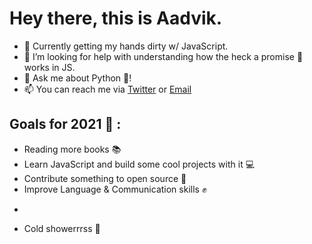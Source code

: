 # Hey there, this is Aadvik.

- 🌱 Currently getting my hands dirty w/ JavaScript. 
- 🤔 I’m looking for help with understanding how the heck a promise 🤝 works in JS. 
- 💬 Ask me about Python 🐍!
- 📫 You can reach me via [Twitter](https://twitter.com/aadv1k) or [Email](mailto:aadv1k@outlook.com)

## Goals for 2021 🎯 : 
- Reading more books 📚  
- Learn JavaScript and build some cool projects with it 💻
- Contribute something to open source 📂
- Improve Language & Communication skills ✊
- ~~~Integrate ***minimalsim*** into my life.~~~
- Cold showerrrss 🚿
